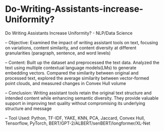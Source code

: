 # Do-Writing-Assistants-increase-Uniformity?
Do Writing Assistants Increase Uniformity? - NLP/Data Science

– Objective: Examined the impact of writing assistant tools on text, focusing on variations, content similarity, and
content diversity at different granularities (paragraph, sentence, and word levels)

– Content: Built up the dataset and preprocessed the text data. Analyzed the text using multiple contextual
language models(LMs) to generate embedding vectors. Compared the similarity between original and processed
text, explored the average similarity between vector-formed point clouds, and measured changes in Convex Hull
volume

– Conclusion: Writing assistant tools retain the original text structure and intended content while enhancing semantic
diversity. They provide valuable support in improving text quality without compromising its underlying structure
and message

– Tool Used: Python, TF-IDF, YAKE, KNN, PCA, Jaccard, Convex Hull, Tensorflow, PyTorch, BERT/GPT-2/ALBERT/senBERT/longformer/XL-Net
